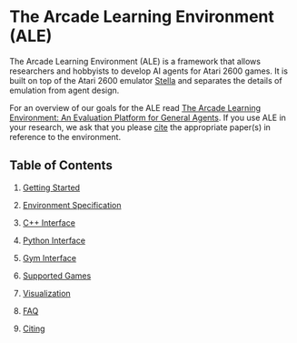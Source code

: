 # The Arcade Learning Environment (ALE)

The Arcade Learning Environment (ALE) is a framework that allows researchers and hobbyists to develop AI agents for Atari 2600 games. It is built on top of the Atari 2600 emulator [Stella](https://github.com/stella-emu/stella) and separates the details of emulation from agent design.

For an overview of our goals for the ALE read [The Arcade Learning Environment: An Evaluation Platform for General Agents](https://jair.org/index.php/jair/article/view/10819). If you use ALE in your research, we ask that you please [cite](./citing.md) the appropriate paper(s) in reference to the environment.

## Table of Contents

1. [Getting Started](./getting-started.md)

2. [Environment Specification](./environment.md)

3. [C++ Interface](./cpp-interface.md)

4. [Python Interface](./python-interface.md)

5. [Gym Interface](./gym-interface.md)

6. [Supported Games](./games.md)

7. [Visualization](./visualization.md)

8. [FAQ](./faq.md)

9. [Citing](./citing.md)